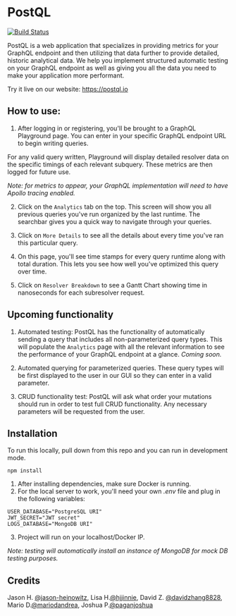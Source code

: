 # PostQL
[![Build Status](https://travis-ci.com/oslabs-beta/PostQL.svg?branch=dev)](https://travis-ci.com/oslabs-beta/PostQL)

PostQL is a web application that specializes in providing metrics for your GraphQL endpoint and then utilizing that data further to provide detailed, historic analytical data. We help you implement structured automatic testing on your GraphQL endpoint as well as giving you all the data you need to make your application more performant.

Try it live on our website: https://postql.io

## How to use:

1. After logging in or registering, you'll be brought to a GraphQL Playground page. You can enter in your specific GraphQL endpoint URL to begin writing queries.

  For any valid query written, Playground will display detailed resolver data on the specific timings of each relevant subquery. These metrics are then logged for future use. 

  *Note: for metrics to appear, your GraphQL implementation will need to have Apollo tracing enabled.*

2. Click on the `Analytics` tab on the top. This screen will show you all previous queries you've run organized by the last runtime. The searchbar gives you a quick way to navigate through your queries.

3. Click on `More Details` to see all the details about every time you've ran this particular query.

4. On this page, you'll see time stamps for every query runtime along with total duration. This lets you see how well you've optimized this query over time.

5. Click on `Resolver Breakdown` to see a Gantt Chart showing time in nanoseconds for each subresolver request.

## Upcoming functionality

1. Automated testing: PostQL has the functionality of automatically sending a query that includes all non-parameterized query types. This will populate the `Analytics` page with all the relevant information to see the performance of your GraphQL endpoint at a glance.  *Coming soon.*

2. Automated querying for parameterized queries. These query types will be first displayed to the user in our GUI so they can enter in a valid parameter.

3. CRUD functionality test: PostQL will ask what order your mutations should run in order to test full CRUD functionality. Any necessary parameters will be requested from the user.

## Installation

To run this locally, pull down from this repo and you can run in development mode. 

```
npm install
```

1. After installing dependencies, make sure Docker is running.
2. For the local server to work, you'll need your own *.env* file and plug in the following variables:

  ```
  USER_DATABASE="PostgreSQL URI"
  JWT_SECRET="JWT secret"
  LOGS_DATABASE="MongoDB URI"
  ```

3. Project will run on your localhost/Docker IP. 

*Note: testing will automatically install an instance of MongoDB for mock DB testing purposes.*

## Credits

Jason H. [@jason-heinowitz](https://github.com/jason-heinowitz), Lisa H.[@hjjinnie](https://github.com/hjjinnie), David Z. [@davidzhang8828](https://github.com/davidzhang8828), Mario D.[@mariodandrea](https://github.com/mariodandrea), Joshua P.[@paganjoshua](https://github.com/paganjoshua)
